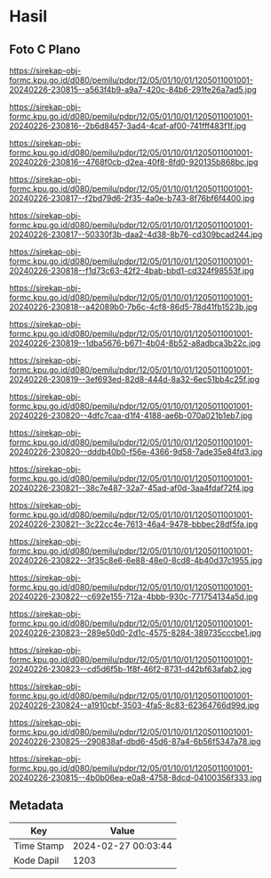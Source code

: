 # Hasil

## Foto C Plano

https://sirekap-obj-formc.kpu.go.id/d080/pemilu/pdpr/12/05/01/10/01/1205011001001-20240226-230815--a563f4b9-a9a7-420c-84b6-291fe26a7ad5.jpg

https://sirekap-obj-formc.kpu.go.id/d080/pemilu/pdpr/12/05/01/10/01/1205011001001-20240226-230816--2b6d8457-3ad4-4caf-af00-741fff483f1f.jpg

https://sirekap-obj-formc.kpu.go.id/d080/pemilu/pdpr/12/05/01/10/01/1205011001001-20240226-230816--4768f0cb-d2ea-40f8-8fd0-920135b868bc.jpg

https://sirekap-obj-formc.kpu.go.id/d080/pemilu/pdpr/12/05/01/10/01/1205011001001-20240226-230817--f2bd79d6-2f35-4a0e-b743-8f76bf6f4400.jpg

https://sirekap-obj-formc.kpu.go.id/d080/pemilu/pdpr/12/05/01/10/01/1205011001001-20240226-230817--50330f3b-daa2-4d38-8b76-cd309bcad244.jpg

https://sirekap-obj-formc.kpu.go.id/d080/pemilu/pdpr/12/05/01/10/01/1205011001001-20240226-230818--f1d73c63-42f2-4bab-bbd1-cd324f98553f.jpg

https://sirekap-obj-formc.kpu.go.id/d080/pemilu/pdpr/12/05/01/10/01/1205011001001-20240226-230818--a42089b0-7b6c-4cf8-86d5-78d41fb1523b.jpg

https://sirekap-obj-formc.kpu.go.id/d080/pemilu/pdpr/12/05/01/10/01/1205011001001-20240226-230819--1dba5676-b671-4b04-8b52-a8adbca3b22c.jpg

https://sirekap-obj-formc.kpu.go.id/d080/pemilu/pdpr/12/05/01/10/01/1205011001001-20240226-230819--3ef693ed-82d8-444d-8a32-6ec51bb4c25f.jpg

https://sirekap-obj-formc.kpu.go.id/d080/pemilu/pdpr/12/05/01/10/01/1205011001001-20240226-230820--4dfc7caa-d1f4-4188-ae6b-070a021b1eb7.jpg

https://sirekap-obj-formc.kpu.go.id/d080/pemilu/pdpr/12/05/01/10/01/1205011001001-20240226-230820--dddb40b0-f56e-4366-9d58-7ade35e84fd3.jpg

https://sirekap-obj-formc.kpu.go.id/d080/pemilu/pdpr/12/05/01/10/01/1205011001001-20240226-230821--38c7e487-32a7-45ad-af0d-3aa4fdaf72f4.jpg

https://sirekap-obj-formc.kpu.go.id/d080/pemilu/pdpr/12/05/01/10/01/1205011001001-20240226-230821--3c22cc4e-7613-46a4-9478-bbbec28df5fa.jpg

https://sirekap-obj-formc.kpu.go.id/d080/pemilu/pdpr/12/05/01/10/01/1205011001001-20240226-230822--3f35c8e6-6e88-48e0-8cd8-4b40d37c1955.jpg

https://sirekap-obj-formc.kpu.go.id/d080/pemilu/pdpr/12/05/01/10/01/1205011001001-20240226-230822--c692e155-712a-4bbb-930c-771754134a5d.jpg

https://sirekap-obj-formc.kpu.go.id/d080/pemilu/pdpr/12/05/01/10/01/1205011001001-20240226-230823--289e50d0-2d1c-4575-8284-389735cccbe1.jpg

https://sirekap-obj-formc.kpu.go.id/d080/pemilu/pdpr/12/05/01/10/01/1205011001001-20240226-230823--cd5d6f5b-1f8f-46f2-8731-d42bf63afab2.jpg

https://sirekap-obj-formc.kpu.go.id/d080/pemilu/pdpr/12/05/01/10/01/1205011001001-20240226-230824--a1910cbf-3503-4fa5-8c83-62364766d99d.jpg

https://sirekap-obj-formc.kpu.go.id/d080/pemilu/pdpr/12/05/01/10/01/1205011001001-20240226-230825--290838af-dbd6-45d6-87a4-6b56f5347a78.jpg

https://sirekap-obj-formc.kpu.go.id/d080/pemilu/pdpr/12/05/01/10/01/1205011001001-20240226-230815--4b0b06ea-e0a8-4758-8dcd-04100356f333.jpg


## Metadata

| Key        | Value               |
| ---------- | ------------------- |
| Time Stamp | 2024-02-27 00:03:44 |
| Kode Dapil | 1203                |



